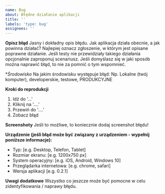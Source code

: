 ```yaml
---
name: Bug
about: Błędne działanie aplikacji
title: ''
labels: 'type: bug'
assignees: ''
---
```


**Opisz błąd**
Jasny i dokładny opis błędu. Jak aplikacja działa obecnie, a jak powinna działać? Najlepiej oznacz zgłoszenie, w którym jest opisane poprawne działanie. Jeśli testy nie przewidziały takiego działania opcjonalnie zaproponuj scenariusz. Jeśli domyślasz się w jaki sposób można naprawić błąd, to nie za pomnić o tym wspomnieć.

\*_Środowisko_
Na jakim środowisku występuje błąd: Np. Lokalne (twój komputer), developerskie, testowe, PRODUKCYJNE

**Kroki do reprodukcji**

1. Idź do '...'
2. Kliknij na '....'
3. Przewiń do '....'
4. Zobacz błąd

**Screenshoty**
Jeśli to możliwe, to koniecznie dodaj screenshot błędu!

**Urządzenie (jeśli błąd może być związany z urządzeniem - wypełnij poniższe informacje):**

- Typ: [e.g. Desktop, Telefon, Tablet]
- Rozmiar ekranu: [e.g. 1200x750 px]
- System operacyjny: [e.g. iOS, Android, Windows 10]
- Przeglądarka internetowa: [e.g. chrome, safari]
- Wersja aplikacji [e.g. 0.2.1]

**Uwagi dodatkowe**
Wszystko co jeszcze może być pomocne w celu zidentyfikowania / naprawy błędu.
